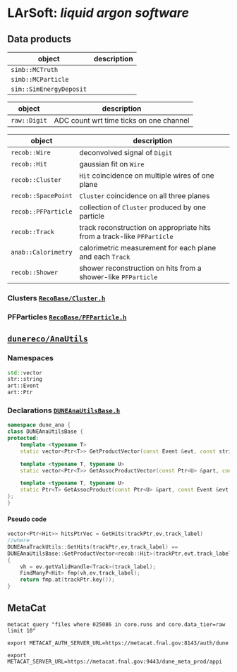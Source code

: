 
# LArSoft: *liquid argon software*

## Data products

| object | description |
| - | - |
| `simb::MCTruth` | |
| `simb::MCParticle` | |
| `sim::SimEnergyDeposit` | |

| object | description |
| - | - |
| `raw::Digit` | ADC count wrt time ticks on one channel |

| object | description |
| - | - |
| `recob::Wire` | deconvolved signal of `Digit` |
| `recob::Hit` | gaussian fit on `Wire` |
| `recob::Cluster` | `Hit` coincidence on multiple wires of one plane |
| `recob::SpacePoint` | `Cluster` coincidence on all three planes |
| `recob::PFParticle` | collection of `Cluster` produced by one particle |
| `recob::Track` | track reconstruction on appropriate hits from a track-like `PFParticle` |
| `anab::Calorimetry` | calorimetric measurement for each plane and each `Track` |
| `recob::Shower` | shower reconstruction on hits from a shower-like `PFParticle` |

### Clusters [`RecoBase/Cluster.h`](https://github.com/LArSoft/lardataobj/blob/develop/lardataobj/RecoBase/Cluster.h)

### PFParticles [`RecoBase/PFParticle.h`](https://github.com/LArSoft/lardataobj/blob/develop/lardataobj/RecoBase/PFParticle.h)

## [`dunereco/AnaUtils`](https://github.com/DUNE/dunereco/blob/develop/dunereco/AnaUtils)

### Namespaces

```C++
std::vector
str::string
art::Event
art::Ptr
```

### Declarations [`DUNEAnaUtilsBase.h`](https://github.com/DUNE/dunereco/blob/develop/dunereco/AnaUtils/DUNEAnaUtilsBase.h#L26)

```C++
namespace dune_ana {
class DUNEAnaUtilsBase {
protected:
    template <typename T>
    static vector<Ptr<T>> GetProductVector(const Event &evt, const string &label);

    template <typename T, typename U>
    static vector<Ptr<T>> GetAssocProductVector(const Ptr<U> &part, const Event &evt, const string &label, const string &assocLabel);

    template <typename T, typename U>
    static Ptr<T> GetAssocProduct(const Ptr<U> &part, const Event &evt, const string &label, const string &assocLabel); 
};
}
```

#### Pseudo code

```C++
vector<Ptr<Hit>> hitsPtrVec = GetHits(trackPtr,ev,track_label)
//where
DUNEAnaTrackUtils::GetHits(trackPtr,ev,track_label) ==
DUNEAnaUtilsBase::GetProductVector<recob::Hit>(trackPtr,evt,track_label,track_label)
{
    vh = ev.getValidHandle<Track>(track_label);
    FindManyP<Hit> fmp(vh,ev,track_label);
    return fmp.at(trackPtr.key());
}
```

## MetaCat

`metacat query "files where 025086 in core.runs and core.data_tier=raw limit 10"`

`export METACAT_AUTH_SERVER_URL=https://metacat.fnal.gov:8143/auth/dune`

`export METACAT_SERVER_URL=https://metacat.fnal.gov:9443/dune_meta_prod/appi`
